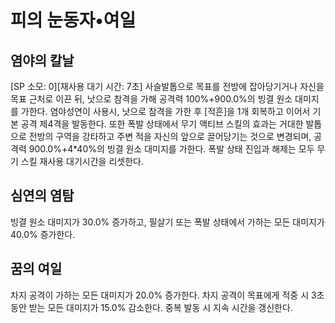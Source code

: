 # 피의 눈동자•여일

## 염야의 칼날

[SP 소모: 0][재사용 대기 시간: 7초] 사슬발톱으로 목표를 전방에 잡아당기거나 자신을 목표 근처로 이끈 뒤, 낫으로 참격을 가해 공격력 100%+900.0%의 빙결 원소 대미지를 가한다. 염야성연이 사용시, 낫으로 참격을 가한 후 [적흔]을 1개 회복하고 이어서 기본 공격 제4격을 발동한다. 또한 폭발 상태에서 무기 액티브 스킬의 효과는 거대한 발톱으로 전방의 구역을 강타하고 주변 적을 자신의 앞으로 끌어당기는 것으로 변경되며, 공격력 900.0%+4*40%의 빙결 원소 대미지를 가한다. 폭발 상태 진입과 해제는 모두 무기 스킬 재사용 대기시간을 리셋한다. 

## 심연의 염탐

빙결 원소 대미지가 30.0% 증가하고, 필살기 또는 폭발 상태에서 가하는 모든 대미지가 40.0% 증가한다.

## 꿈의 여일

차지 공격이 가하는 모든 대미지가 20.0% 증가한다. 차지 공격이 목표에게 적중 시 3초동안 받는 모든 대미지가 15.0% 감소한다. 중복 발동 시 지속 시간을 갱신한다.
